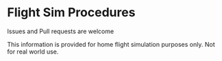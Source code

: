 # Flight Sim Procedures

Issues and Pull requests are welcome

This information is provided for home flight simulation purposes only. Not for real world use.
